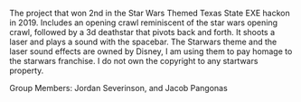 The project that won 2nd in the Star Wars Themed Texas State EXE hackon in 2019. Includes an opening crawl reminiscent of the star wars opening crawl, followed by a 3d deathstar that pivots back and forth. It shoots a laser and plays a sound with the spacebar.
The Starwars theme and the laser sound effects are owned by Disney, I am using them to pay homage to the starwars franchise. I do not own
the copyright to any startwars property.

Group Members: Jordan Severinson, and Jacob Pangonas
